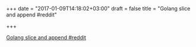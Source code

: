 +++
date = "2017-01-09T14:18:02+03:00"
draft = false
title = "Golang slice and append  #reddit"

+++

<p><a href="https://t.co/4YAAFtaqwb">Golang slice and append  #reddit</a></p>
